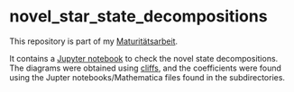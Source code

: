 # novel_star_state_decompositions

This repository is part of my [Maturitätsarbeit](https://github.com/Tix3Dev/Maturitaetsarbeit).

It contains a [Jupyter notebook](https://github.com/Tix3Dev/novel_star_state_decompositions/blob/main/all_decomps_demo.ipynb) to check the novel state decompositions. The diagrams were obtained using [cliffs](https://github.com/tuomas56/cliffs), and the coefficients
were found using the Jupter notebooks/Mathematica files found in the subdirectories.
